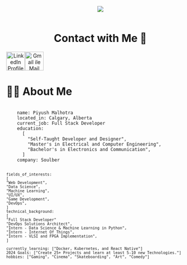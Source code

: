 <p align="center">
  <img src="https://capsule-render.vercel.app/api?type=cylinder&height=150&color=gradient&text=Hey%20Everyone👋&animation=scaleIn"/>
</p>
<div align="center" style="display: grid;">
  <h1>Contact with Me 💬</h1>
  <div style="display: flex;">
    <a align="center" href="https://cdn4.iconfinder.com/data/icons/logos-brands-7/512/linkedin_incon-linkedin_logo-linkedin-1024.png">
      <img src="https://upload.wikimedia.org/wikipedia/commons/8/81/LinkedIn_icon.svg" alt="LinkedIn Profile" height="50"> 
    </a>
    <a href="mailto:ahmet.yusuf.birdir1@gmail.com">
      <img src="https://cdn4.iconfinder.com/data/icons/logos-brands-in-colors/48/google-gmail-1024.png" alt="Gmail ile Mail Gönder" width="50"/>
    </a>
  </div>
</div>

<div>
  <h1>🧑‍💻 About Me</h1>
  <pre><code>
    name: Piyush Malhotra
    located_in: Calgary, Alberta
    current_job: Full Stack Developer
    education:
      [
        "Self-Taught Developer and Designer",
        "Master's in Electrical and Computer Engineering",
        "Bachelor's in Electronics and Communication",
      ]
    company: Soulber

    fields_of_interests:
    [
    "Web Development",
    "Data Science",
    "Machine Learning",
    "UI/UX",
    "Game Development",
    "DevOps",
    ]
    technical_background:
    [
    "Full Stack Developer"
    "DevOps Solutions Architect",
    "Intern - Data Science & Machine Learning in Python",
    "Intern - Internet Of Things",
    "Intern - VLSI and FPGA Implementation",
    ]

    currently_learning: ["Docker, Kubernetes, and React Native"]
    2024 Goals: ["Create 25+ Projects and learn at least 5-10 new Technologies."]
    hobbies: ["Gaming", "Cinema", "Skateboarding", "Art", "Comedy"]

</code></pre>

</div>
<!--
**ahmetyusufbirdir03/ahmetyusufbirdir03** is a ✨ _special_ ✨ repository because its `README.md` (this file) appears on your GitHub profile.

Here are some ideas to get you started:

- 🔭 I’m currently working on ...
- 🌱 I’m currently learning ...
- 👯 I’m looking to collaborate on ...
- 🤔 I’m looking for help with ...
- 💬 Ask me about ...
- 📫 How to reach me: ...
- 😄 Pronouns: ...
- ⚡ Fun fact: ...
  -->
